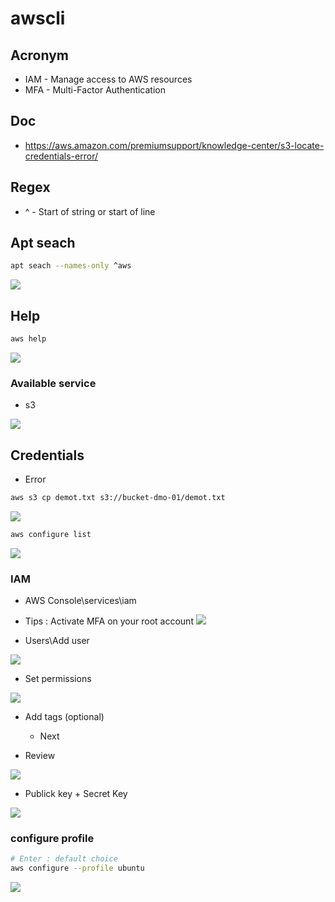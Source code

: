 # awscli

## Acronym
* IAM - Manage access to AWS resources
* MFA - Multi-Factor Authentication

## Doc
* https://aws.amazon.com/premiumsupport/knowledge-center/s3-locate-credentials-error/

## Regex 
* ^ -	Start of string or start of line

## Apt seach
````Bash
apt seach --names-only ^aws
````
[<img src="https://i.imgur.com/LMcZ5c5.png">](https://i.imgur.com/LMcZ5c5.png)

## Help
````Bash
aws help
````
[<img src="https://i.imgur.com/44x09aB.png">](https://i.imgur.com/44x09aB.png)
### Available service
* s3

[<img src="https://i.imgur.com/VySmSjG.png">](https://i.imgur.com/VySmSjG.png)

## Credentials
* Error
````Bash
aws s3 cp demot.txt s3://bucket-dmo-01/demot.txt
````
[<img src="https://i.imgur.com/LusXlHF.png">](https://i.imgur.com/LusXlHF.png)
````Bash
aws configure list
````
[<img src="https://i.imgur.com/Mu4zqLV.png">](https://i.imgur.com/Mu4zqLV.png)

### IAM
* AWS Console\services\iam
* Tips : Activate MFA on your root account
[<img src="https://i.imgur.com/LjhLSVT.png">](https://i.imgur.com/LjhLSVT.png)

* Users\Add user

[<img src="https://i.imgur.com/v0obwMz.png">](https://i.imgur.com/v0obwMz.png)

* Set permissions

[<img src="https://i.imgur.com/XMSC7Jo.png">](https://i.imgur.com/XMSC7Jo.png)

* Add tags (optional)
  * Next

* Review

[<img src="https://i.imgur.com/is60iQu.png">](https://i.imgur.com/is60iQu.png)

* Publick key + Secret Key

[<img src="https://i.imgur.com/20Wwir8.png">](https://i.imgur.com/20Wwir8.png)

### configure profile
````Bash
# Enter : default choice
aws configure --profile ubuntu
````
[<img src="https://i.imgur.com/0gxvdz3.png">](https://i.imgur.com/0gxvdz3.png)
